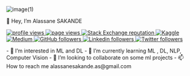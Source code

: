 ![image(1)](https://user-images.githubusercontent.com/84173235/177864958-04ca5de0-9918-42ae-b4db-cf48d834e6a7.png)

👋 Hey, I’m Alassane SAKANDE

<p align="left">
  <a href="https://github.com/AlassaneSakande/AlassaneSakande">
    <img src="https://komarev.com/ghpvc/?username=codemaker2015&color=red" alt="profile views" />
  </a>
  <a href="https://github.com/AlassaneSakande/AlassaneSakande">
    <img src="https://visitor-badge.glitch.me/badge?page_id=page.id" alt="page views" />
  </a>
  <a href="https://stackoverflow.com/users/15955566/alassane-sak">
    <img alt="Stack Exchange reputation" src="https://img.shields.io/stackexchange/stackoverflow/r/7103882?color=orange&label=reputation&logo=stackoverflow">
  </a>
  
  <a href="https://www.kaggle.com/alassanesakande/account?isEditing=False&verifyPhone=False">
    <img alt="Kaggle" src="https://img.shields.io/badge/kaggle-15+-green?color=green&logo=hackerrank">
  </a>
   <a href="https://medium.com/@alassanesakande.as">
    <img alt="Medium" src="https://img.shields.io/badge/medium-40+-lightgrey?color=lightgrey&logo=medium">
  </a>
  <a href="https://github.com/AlassaneSakande?tab=followers">
    <img alt="GitHub followers" src="https://img.shields.io/github/followers/codemaker2015?color=yellow&logo=github">
  </a>
  <a href="https://www.linkedin.com/in/alassane-sakande-b856891a0/">
    <img alt="Linkedin followers" src="https://img.shields.io/badge/followers-1.9K-blue?color=blue&logo=linkedin">
  </a>
  <a href="https://twitter.com/home">
    <img alt="Twitter followers" src="https://img.shields.io/badge/followers-1-blue?color=orange&logo=twitter">
  </a>
</p>
- 👀 I’m interested in ML and DL
- 🌱 I’m currently learning ML , DL, NLP, Computer Vision
- 💞️ I’m looking to collaborate on some ml projects 
- 📫 How to reach me alassanesakande.as@gmail.com

<!---
AlassaneSakande/AlassaneSakande is a ✨ special ✨ repository because its `README.md` (this file) appears on your GitHub profile.
You can click the Preview link to take a look at your changes.
--->
